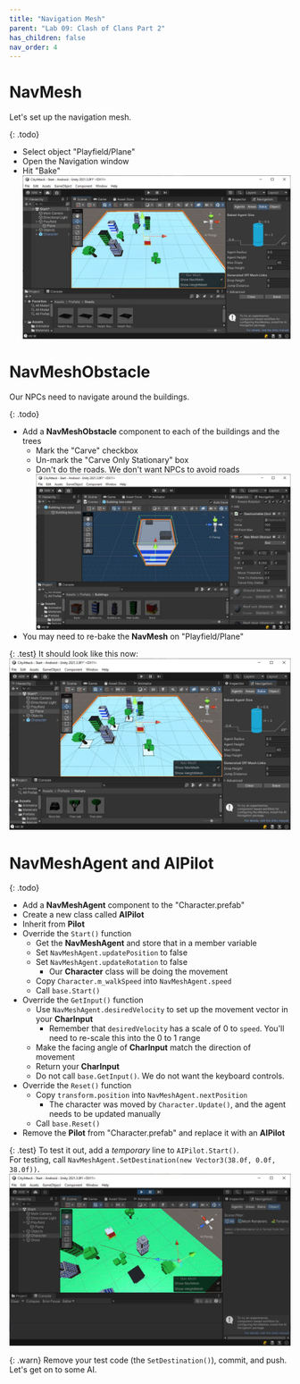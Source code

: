 ```yaml
---
title: "Navigation Mesh"
parent: "Lab 09: Clash of Clans Part 2"
has_children: false
nav_order: 4
---
```


# NavMesh
Let's set up the navigation mesh.

{: .todo}
* Select object "Playfield/Plane"
* Open the Navigation window
* Hit "Bake"
![NavMesh](images/lab09/navmesh.jpg "NavMesh")

# NavMeshObstacle
Our NPCs need to navigate around the buildings.

{: .todo}
* Add a **NavMeshObstacle** component to each of the buildings and the trees
	* Mark the "Carve" checkbox
	* Un-mark the "Carve Only Stationary" box
	* Don't do the roads. We don't want NPCs to avoid roads
![NavMesh](images/lab09/navmeshobstacle.jpg "NavMesh")
* You may need to re-bake the **NavMesh** on "Playfield/Plane"

{: .test}
It should look like this now:
![NavMesh](images/lab09/navmeshobstacles.jpg "NavMesh")

# NavMeshAgent and AIPilot

{: .todo}
* Add a **NavMeshAgent** component to the "Character.prefab"
* Create a new class called **AIPilot**
* Inherit from **Pilot**
* Override the `Start()` function
	* Get the **NavMeshAgent** and store that in a member variable
	* Set `NavMeshAgent.updatePosition` to false
	* Set `NavMeshAgent.updateRotation` to false
		* Our **Character** class will be doing the movement
	* Copy `Character.m_walkSpeed` into `NavMeshAgent.speed`
	* Call `base.Start()`
* Override the `GetInput()` function
	* Use `NavMeshAgent.desiredVelocity` to set up the movement vector in your **CharInput**
		* Remember that `desiredVelocity` has a scale of 0 to `speed`. You'll need to re-scale this into the 0 to 1 range
	* Make the facing angle of **CharInput** match the direction of movement
	* Return your **CharInput**
	* Do not call `base.GetInput()`. We do not want the keyboard controls.
* Override the `Reset()` function
	* Copy `transform.position` into `NavMeshAgent.nextPosition`
		* The character was moved by `Character.Update()`, and the agent needs to be updated manually
	* Call `base.Reset()`
* Remove the **Pilot** from "Character.prefab" and replace it with an **AIPilot**

{: .test}
To test it out, add a *temporary* line to `AIPilot.Start()`.\
For testing, call `NavMeshAgent.SetDestination(new Vector3(38.0f, 0.0f, 38.0f))`.
![Test Agent](images/lab09/testagent.jpg "Test Agent")

{: .warn}
Remove your test code (the `SetDestination()`), commit, and push.\
Let's get on to some AI.


